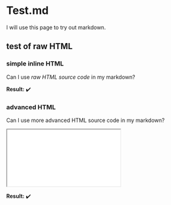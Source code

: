 # Test.md

I will use this page to try out markdown.

## test of raw HTML
### simple inline HTML

Can I use <i>raw HTML source code</i> in my markdown?

**Result:**  ✔️		

### advanced HTML
Can I use more advanced HTML source code in my markdown?

<iframe src="index.html"></iframe>

**Result:**  ✔️		
